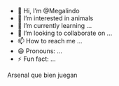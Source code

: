 - 👋 Hi, I’m @Megalindo
- 👀 I’m interested in animals
- 🌱 I’m currently learning ...
- 💞️ I’m looking to collaborate on ...
- 📫 How to reach me ...
- 😄 Pronouns: ...
- ⚡ Fun fact: ...

<!---
Megalindo/Megalindo is a ✨ special ✨ repository because its `README.md` (this file) appears on your GitHub profile.
You can click the Preview link to take a look at your changes.
--->
Arsenal que bien juegan
